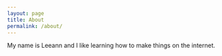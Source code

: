 ```yaml
---
layout: page
title: About
permalink: /about/
---
```


My name is Leeann and I like learning how to make things on the internet.
